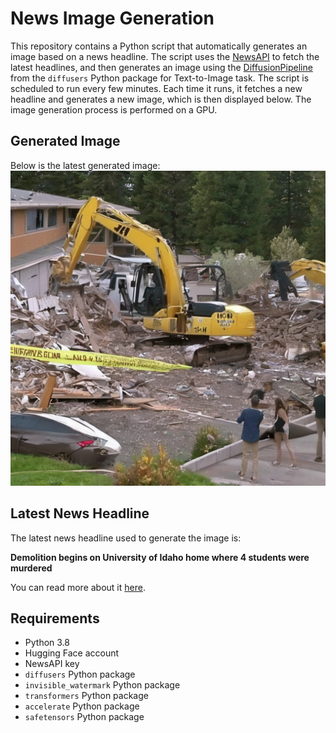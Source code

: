# News Image Generation
This repository contains a Python script that automatically generates an image based on a news headline. The script uses the [NewsAPI](https://newsapi.org/) to fetch the latest headlines, and then generates an image using the [DiffusionPipeline](https://github.com/huggingface/diffusers) from the `diffusers` Python package for Text-to-Image task.
The script is scheduled to run every few minutes. Each time it runs, it fetches a new headline and generates a new image, which is then displayed below. The image generation process is performed on a GPU.

## Generated Image
Below is the latest generated image:
![Generated Image](image.png)

## Latest News Headline
The latest news headline used to generate the image is:

**Demolition begins on University of Idaho home where 4 students were murdered**

You can read more about it [here](https://kfoxtv.com/news/nation-world/university-of-idaho-home-where-4-students-were-murdered-will-be-demolished-decemeber-28-2023-ethan-chapin-xana-kernodle-madison-mogen-and-kaylee-goncalves-bryan-kohberger).

## Requirements
- Python 3.8
- Hugging Face account
- NewsAPI key
- `diffusers` Python package
- `invisible_watermark` Python package
- `transformers` Python package
- `accelerate` Python package
- `safetensors` Python package
